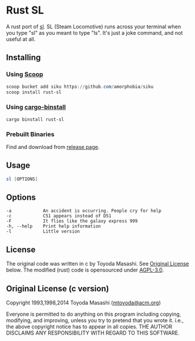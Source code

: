 # Rust SL

A rust port of [sl](https://github.com/mtoyoda/sl).
SL (Steam Locomotive) runs across your terminal when you type "sl" as you meant to type "ls". It's just a joke command, and not useful at all.

## Installing

### Using [Scoop](https://scoop.sh/)

```PowerShell
scoop bucket add siku https://github.com/amorphobia/siku
scoop install rust-sl
```

### Using [cargo-binstall](https://crates.io/crates/cargo-binstall)

```Shell
cargo binstall rust-sl
```

### Prebuilt Binaries

Find and download from [release page](https://github.com/amorphobia/rust-sl/releases).

## Usage

```PowerShell
sl [OPTIONS]
```

## Options

```text
-a            An accident is occurring. People cry for help
-c            C51 appears instead of D51
-F            It flies like the galaxy express 999
-h, --help    Print help information
-l            Little version
```

## License

The original code was written in c by Toyoda Masashi. See [Original License](#original-license-c-version) below.
The modified (rust) code is opensourced under [AGPL-3.0](https://github.com/amorphobia/rust-sl/blob/master/LICENSE).

## Original License (c version)

Copyright 1993,1998,2014 Toyoda Masashi (mtoyoda@acm.org)

Everyone is permitted to do anything on this program including copying,
modifying, and improving, unless you try to pretend that you wrote it.
i.e., the above copyright notice has to appear in all copies.
THE AUTHOR DISCLAIMS ANY RESPONSIBILITY WITH REGARD TO THIS SOFTWARE.
